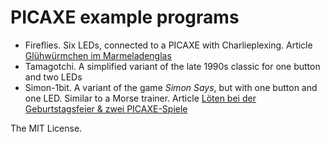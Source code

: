 # PICAXE example programs

* Fireflies. Six LEDs, connected to a PICAXE with Charlieplexing. Article [Glühwürmchen im Marmeladenglas](https://tinkerthon.de/2011/03/gluhwurmchen-im-marmeladenglas/)
* Tamagotchi. A simplified variant of the late 1990s classic for one button and two LEDs
* Simon-1bit. A variant of the game _Simon Says_, but with one button and one LED. Similar to a Morse trainer. Article [Löten bei der Geburtstagsfeier & zwei PICAXE-Spiele](https://meetup.codekulturbonn.de/groups/1/discussions/61)

The MIT License.

